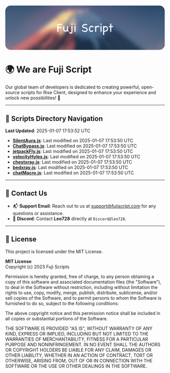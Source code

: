 ![Banner](.github/b.webp)

# 🌍 **We are Fuji Script**

Our global team of developers is dedicated to creating powerful, open-source scripts for Rise Client, designed to enhance your experience and unlock new possibilities! 🌟

---
<!-- SCRIPTS_NAVIGATION_START -->
## 📂 **Scripts Directory Navigation**

**Last Updated**: 2025-01-07 17:53:52 UTC

- **[SilentAura.js](scripts/SilentAura.js)**: Last modified on 2025-01-07 17:53:50 UTC
- **[ChatBypass.js](scripts/ChatBypass.js)**: Last modified on 2025-01-07 17:53:50 UTC
- **[jetpackFly.js](scripts/jetpackFly.js)**: Last modified on 2025-01-07 17:53:50 UTC
- **[velocityHylex.js](scripts/velocityHylex.js)**: Last modified on 2025-01-07 17:53:50 UTC
- **[chestxray.js](scripts/chestxray.js)**: Last modified on 2025-01-07 17:53:50 UTC
- **[bedxray.js](scripts/bedxray.js)**: Last modified on 2025-01-07 17:53:50 UTC
- **[chatMacro.js](scripts/chatMacro.js)**: Last modified on 2025-01-07 17:53:50 UTC

<!-- SCRIPTS_NAVIGATION_END -->

---

## 💬 **Contact Us**  
- 📬 **Support Email**: Reach out to us at [support@fujiscript.com](mailto:support@fujiscript.com) for any questions or assistance.  
- 💬 **Discord**: Contact **Leo728** directly at `Discord@leo728`.

---

## 📜 **License**

This project is licensed under the MIT License.  

**MIT License**  
Copyright (c) 2023 Fuji Scripts  

Permission is hereby granted, free of charge, to any person obtaining a copy of this software and associated documentation files (the "Software"), to deal in the Software without restriction, including without limitation the rights to use, copy, modify, merge, publish, distribute, sublicense, and/or sell copies of the Software, and to permit persons to whom the Software is furnished to do so, subject to the following conditions:  

The above copyright notice and this permission notice shall be included in all copies or substantial portions of the Software.  

THE SOFTWARE IS PROVIDED "AS IS", WITHOUT WARRANTY OF ANY KIND, EXPRESS OR IMPLIED, INCLUDING BUT NOT LIMITED TO THE WARRANTIES OF MERCHANTABILITY, FITNESS FOR A PARTICULAR PURPOSE AND NONINFRINGEMENT. IN NO EVENT SHALL THE AUTHORS OR COPYRIGHT HOLDERS BE LIABLE FOR ANY CLAIM, DAMAGES OR OTHER LIABILITY, WHETHER IN AN ACTION OF CONTRACT, TORT OR OTHERWISE, ARISING FROM, OUT OF OR IN CONNECTION WITH THE SOFTWARE OR THE USE OR OTHER DEALINGS IN THE SOFTWARE.  
